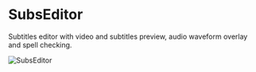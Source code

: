 # SubsEditor

Subtitles editor with video and subtitles preview, audio waveform overlay and spell checking.

![SubsEditor](https://xfx.net/stackoverflow/SubsEditor/subseditor.png)
